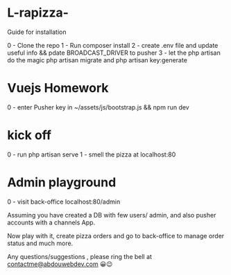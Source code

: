 # L-rapizza-

Guide for installation

0 - Clone the repo
1 - Run composer install
2 - create .env file and update useful info && pdate BROADCAST_DRIVER to pusher
3 - let the php artisan do the magic php artisan migrate and php artisan key:generate


# Vuejs Homework

0 - enter Pusher key in ~/assets/js/bootstrap.js && npm run dev

# kick off

0 - run php artisan serve
1 - smell the pizza at localhost:80

# Admin playground

0 - visit back-office localhost:80/admin


Assuming you have created a DB with few users/ admin, and also pusher accounts with a channels App.

Now play with it, create pizza orders and go to back-office to manage order status and much more.

Any questions/suggestions , please ring the bell at contactme@abdouwebdev.com 😀😉

